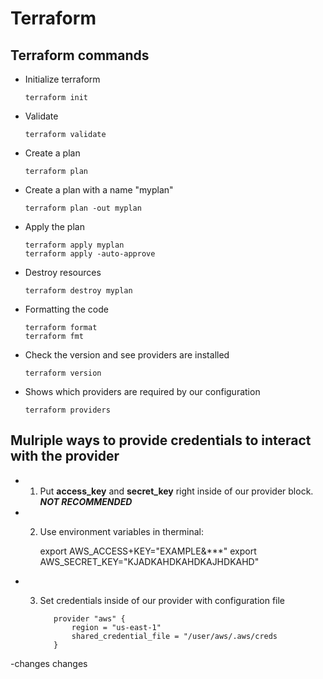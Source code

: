 # Terraform

## Terraform commands

- Initialize terraform

      terraform init

- Validate

      terraform validate

- Create a plan

      terraform plan
- Create a plan with a name "myplan"
   
      terraform plan -out myplan 

- Apply the plan

      terraform apply myplan
      terraform apply -auto-approve

- Destroy resources

      terraform destroy myplan

- Formatting the code

      terraform format
      terraform fmt

- Check the version and see providers are installed

      terraform version

- Shows which providers are required by our configuration

      terraform providers


## Mulriple ways to provide credentials to interact with the provider

- 1. Put **access_key** and **secret_key** right inside of our provider block. ***NOT RECOMMENDED***

- 2. Use environment variables in therminal:

      export AWS_ACCESS+KEY="EXAMPLE&***"
      export AWS_SECRET_KEY="KJADKAHDKAHDKAJHDKAHD"

- 3. Set credentials inside of our provider with configuration file

            provider "aws" {
                region = "us-east-1"
                shared_credential_file = "/user/aws/.aws/creds
            }

-changes
changes
